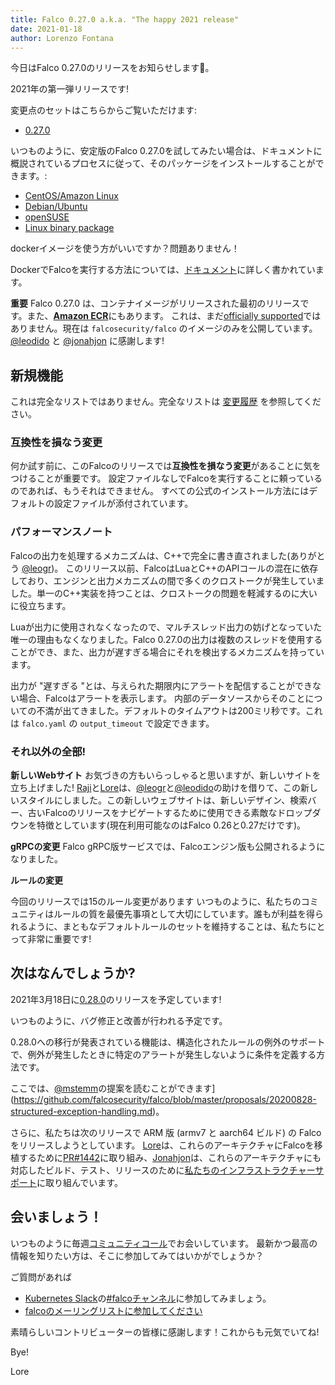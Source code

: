 ```yaml
---
title: Falco 0.27.0 a.k.a. "The happy 2021 release"
date: 2021-01-18
author: Lorenzo Fontana
---
```


今日はFalco 0.27.0のリリースをお知らせします🥳。

2021年の第一弾リリースです!

変更点のセットはこちらからご覧いただけます:

- [0.27.0](https://github.com/falcosecurity/falco/releases/tag/0.27.0)

いつものように、安定版のFalco 0.27.0を試してみたい場合は、ドキュメントに概説されているプロセスに従って、そのパッケージをインストールすることができます。:

- [CentOS/Amazon Linux](https://falco.org/ja/docs/getting-started/installation/#centos-rhel)
- [Debian/Ubuntu](https://falco.org/ja/docs/getting-started/installation/#debian)
- [openSUSE](https://falco.org/ja/docs/getting-started/installation/#suse)
- [Linux binary package](https://falco.org/ja/docs/getting-started/installation/#linux-binary)

dockerイメージを使う方がいいですか？問題ありません！

DockerでFalcoを実行する方法については、[ドキュメント](https://falco.org/ja/docs/getting-started/running/#docker)に詳しく書かれています。

**重要** Falco 0.27.0 は、コンテナイメージがリリースされた最初のリリースです。また、[**Amazon ECR**](https://gallery.ecr.aws/falcosecurity/falco)にもあります。
これは、まだ[officially supported](https://github.com/falcosecurity/evolution#official-support)ではありません。現在は `falcosecurity/falco` のイメージのみを公開しています。
[@leodido](https://github.com/leodido) と [@jonahjon](https://github.com/jonahjon) に感謝します!
## 新規機能

これは完全なリストではありません。完全なリストは [変更履歴](https://github.com/falcosecurity/falco/releases/tag/0.27.0) を参照してください。

### 互換性を損なう変更
何か試す前に、このFalcoのリリースでは**互換性を損なう変更**があることに気をつけることが重要です。
設定ファイルなしでFalcoを実行することに頼っているのであれば、もうそれはできません。
すべての公式のインストール方法にはデフォルトの設定ファイルが添付されています。

### パフォーマンスノート

Falcoの出力を処理するメカニズムは、C++で完全に書き直されました(ありがとう [@leogr](https://github.com/leogr))。
このリリース以前、FalcoはLuaとC++のAPIコールの混在に依存しており、エンジンと出力メカニズムの間で多くのクロストークが発生していました。単一のC++実装を持つことは、クロストークの問題を軽減するのに大いに役立ちます。

Luaが出力に使用されなくなったので、マルチスレッド出力の妨げとなっていた唯一の理由もなくなりました。Falco 0.27.0の出力は複数のスレッドを使用することができ、また、出力が遅すぎる場合にそれを検出するメカニズムを持っています。

出力が "遅すぎる "とは、与えられた期限内にアラートを配信することができない場合、Falcoはアラートを表示します。
内部のデータソースからそのことについての不満が出てきました。デフォルトのタイムアウトは200ミリ秒です。これは `falco.yaml` の `output_timeout` で設定できます。

### それ以外の全部!

**新しいWebサイト**
お気づきの方もいらっしゃると思いますが、新しいサイトを立ち上げました! [Raji](https://github.com/Rajakavitha1)と[Lore](https://github.com/fntlnz)は、[@leogr](https://github.com/leogr)と[@leodido](https://github.com/leodido)の助けを借りて、この新しいスタイルにしました。この新しいウェブサイトは、新しいデザイン、検索バー、古いFalcoのリリースをナビゲートするために使用できる素敵なドロップダウンを特徴としています(現在利用可能なのはFalco 0.26と0.27だけです)。

**gRPCの変更**
Falco gRPC版サービスでは、Falcoエンジン版も公開されるようになりました。

**ルールの変更**

今回のリリースでは15のルール変更があります
いつものように、私たちのコミュニティはルールの質を最優先事項として大切にしています。誰もが利益を得られるように、まともなデフォルトルールのセットを維持することは、私たちにとって非常に重要です!

## 次はなんでしょうか?

2021年3月18日に[0.28.0](https://github.com/falcosecurity/falco/milestone/15)のリリースを予定しています!

いつものように、バグ修正と改善が行われる予定です。

0.28.0への移行が発表されている機能は、構造化されたルールの例外のサポートで、例外が発生したときに特定のアラートが発生しないように条件を定義する方法です。

ここでは、[@mstemm](https://github.com/mstemm)の提案を読むことができます](https://github.com/falcosecurity/falco/blob/master/proposals/20200828-structured-exception-handling.md)。

さらに、私たちは次のリリースで ARM 版 (armv7 と aarch64 ビルド) の Falco をリリースしようとしています。
[Lore](https://github.com/fntlnz)は、これらのアーキテクチャにFalcoを移植するために[PR#1442](https://github.com/falcosecurity/falco/pull/1442)に取り組み、[Jonahjon](https://github.com/jonahjon)は、これらのアーキテクチャにも対応したビルド、テスト、リリースのために[私たちのインフラストラクチャーサポート](falcosecurity/test-infra/pull/284)に取り組んでいます。

## 会いましょう！

いつものように毎週[コミュニティコール](https://github.com/falcosecurity/community)でお会いしています。
最新かつ最高の情報を知りたい方は、そこに参加してみてはいかがでしょうか？

ご質問があれば

 - [Kubernetes Slack](https://slack.k8s.io)の[#falcoチャンネル](https://kubernetes.slack.com/messages/falco)に参加してみましょう。
 - [falcoのメーリングリストに参加してください](https://lists.cncf.io/g/cncf-falco-dev)

素晴らしいコントリビューターの皆様に感謝します！これからも元気でいてね!

Bye!

Lore

